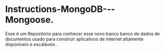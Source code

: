 # Instructions-MongoDB---Mongoose.
Esse é um Repositório para conhecer esse novo banco banco de dados de documentos usado para construir aplicativos de internet altamente disponíveis e escaláveis .

